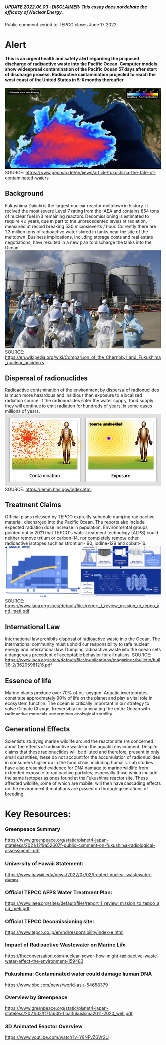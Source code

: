 
##### UPDATE 2022.06.03 : DISCLAIMER: This essay does not debate the efficacy of Nuclear Energy. 
Public comment period to TEPCO closes June 17 2022


# Alert
#### This is an urgent health and safety alert regarding the proposed discharge of radioactive waste into the Pacific Ocean. Computer models show widespread contamination of the Pacific Ocean 57 days after start of discharge process. Radioactive contamination projected to reach the west coast of the United States in 5-6 months thereafter. 
![flowmodel](docs/assets/img/compmodel.png)
SOURCE: https://www.geomar.de/en/news/article/fukushima-the-fate-of-contaminated-waters


## Background 
Fukushima Daiichi is the largest nuclear reactor meltdown in history. It recived the most severe Level 7 rating from the IAEA and contains 854 tons of nuclear fuel in 3 remaining reactors. Decomissioning is estimated to require 40 years, due in part to the unprecedented levels of radiation, measured at record breaking 530 microsieverts / hour. Currently there are 1.3 million tons of radioactive water stored in tanks near the site of the meltdown. Business implications, including storage costs and real estate negotiations, have resulted in a new plan to discharge the tanks into the Ocean.
![radsincrease](docs/assets/img/flowers.jpg) 
SOURCE: https://en.wikipedia.org/wiki/Comparison_of_the_Chernobyl_and_Fukushima_nuclear_accidents


## Dispersal of radionuclides
Radioactive contamination of the environment by dispersal of radionuclides is much more hazardous and insidious than exposure to a localized radiation source. If the radionuclides enter the water supply, food supply they will continue to emit radiation for hundreds of years, in some cases millions of years. 
![spreaddemo](docs/assets/img/radsb.png) 
SOURCE: https://remm.hhs.gov/index.html


## Treatment Claims
Official plans released by TEPCO explicitly schedule dumping radioactive material, discharged into the Pacific Ocean. The reports also include expected radiation dose increase in population. Environmental groups pointed out in 2021 that TEPCO's water treatment technology (ALPS) could neither remove tritium or carbon-14, nor completely remove other radioactive isotopes such as strontium- 90, iodine-129 and cobalt-16.
![radsincrease](docs/assets/img/alps2x.png) 
SOURCE: https://www.iaea.org/sites/default/files/report_1_review_mission_to_tepco_and_meti.pdf



## International Law
International law prohibits disposal of radioactive waste into the Ocean. The international community must uphold our responsibility to safe nuclear energy and international law. Dumping radioactive waste into the ocean sets a dangerous precedent of acceptable behavior for all nations. 
SOURCE: https://www.iaea.org/sites/default/files/publications/magazines/bulletin/bull36-2/36205981216.pdf


## Essence of life
Marine plants produce over 70% of our oxygen. Aquatic invertebrates constitute approximately 90% of life on the planet and play a vital role in ecosystem function. The ocean is critically important in our strategy to solve Climate Change. Irreversibly contaminating the entire Ocean with radioactive materials undermines ecological stability.
 
## Generational Effects
Scientists studying marine wildlife around the reactor site are concerned about the effects of radioactive waste on the aquatic environment. Despite claims that these radionuclides will be diluted and therefore, present in only small quantities, these do not account for the accumulation of radionuclides in consumers higher up in the food chain, including humans. Lab studies have also presented evidence for DNA damage to marine wildlife from extended exposure to radioactive particles, especially those which include the same isotopes as ones found at the Fukushima reactor site. These affected wildlife, some of which are mobile, will then have cascading effects on the environment if mutations are passed on through generations of breeding.


# Key Resources: 
### Greenpeace Summary
https://www.greenpeace.org/static/planet4-japan-stateless/2021/12/9a52607f-public-comment-on-fukushima-radiological-assessment-.pdf

### University of Hawaii Statement:
https://www.hawaii.edu/news/2022/05/02/treated-nuclear-wastewater-dump/

### Official TEPCO AFPS Water Treatment Plan:
https://www.iaea.org/sites/default/files/report_1_review_mission_to_tepco_and_meti.pdf

### Official TEPCO Decomissioning site:
https://www.tepco.co.jp/en/hd/responsibility/index-e.html

### Impact of Radioactive Wastewater on Marine Life
https://theconversation.com/nuclear-power-how-might-radioactive-waste-water-affect-the-environment-159483

### Fukushima: Contaminated water could damage human DNA
https://www.bbc.com/news/world-asia-54658379

### Overview by Greenpeace 
https://www.greenpeace.org/static/planet4-japan-stateless/2021/03/ff71ab0b-finalfukushima2011-2020_web.pdf

### 3D Animated Reactor Overview
https://www.youtube.com/watch?v=YBNFvZ6Vr2U
